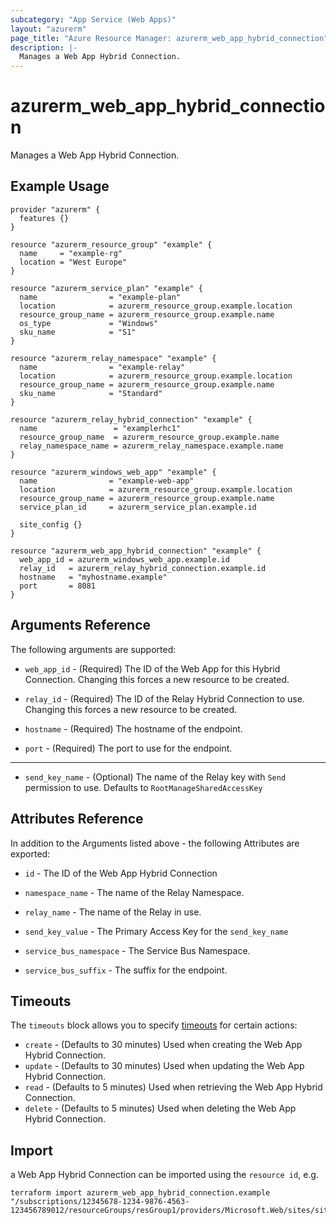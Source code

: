 ```yaml
---
subcategory: "App Service (Web Apps)"
layout: "azurerm"
page_title: "Azure Resource Manager: azurerm_web_app_hybrid_connection"
description: |-
  Manages a Web App Hybrid Connection.
---
```


# azurerm_web_app_hybrid_connection

Manages a Web App Hybrid Connection.

## Example Usage

```hcl
provider "azurerm" {
  features {}
}

resource "azurerm_resource_group" "example" {
  name     = "example-rg"
  location = "West Europe"
}

resource "azurerm_service_plan" "example" {
  name                = "example-plan"
  location            = azurerm_resource_group.example.location
  resource_group_name = azurerm_resource_group.example.name
  os_type             = "Windows"
  sku_name            = "S1"
}

resource "azurerm_relay_namespace" "example" {
  name                = "example-relay"
  location            = azurerm_resource_group.example.location
  resource_group_name = azurerm_resource_group.example.name
  sku_name            = "Standard"
}

resource "azurerm_relay_hybrid_connection" "example" {
  name                 = "examplerhc1"
  resource_group_name  = azurerm_resource_group.example.name
  relay_namespace_name = azurerm_relay_namespace.example.name
}

resource "azurerm_windows_web_app" "example" {
  name                = "example-web-app"
  location            = azurerm_resource_group.example.location
  resource_group_name = azurerm_resource_group.example.name
  service_plan_id     = azurerm_service_plan.example.id

  site_config {}
}

resource "azurerm_web_app_hybrid_connection" "example" {
  web_app_id = azurerm_windows_web_app.example.id
  relay_id   = azurerm_relay_hybrid_connection.example.id
  hostname   = "myhostname.example"
  port       = 8081
}
```

## Arguments Reference

The following arguments are supported:

* `web_app_id` - (Required) The ID of the Web App for this Hybrid Connection. Changing this forces a new resource to be created.

* `relay_id` - (Required) The ID of the Relay Hybrid Connection to use. Changing this forces a new resource to be created.

* `hostname` - (Required) The hostname of the endpoint.

* `port` - (Required) The port to use for the endpoint.

---

* `send_key_name` - (Optional) The name of the Relay key with `Send` permission to use. Defaults to `RootManageSharedAccessKey`

## Attributes Reference

In addition to the Arguments listed above - the following Attributes are exported:

* `id` - The ID of the Web App Hybrid Connection

* `namespace_name` - The name of the Relay Namespace.

* `relay_name` - The name of the Relay in use.

* `send_key_value` - The Primary Access Key for the `send_key_name`

* `service_bus_namespace` - The Service Bus Namespace.

* `service_bus_suffix` - The suffix for the endpoint.


## Timeouts

The `timeouts` block allows you to specify [timeouts](https://www.terraform.io/docs/configuration/resources.html#timeouts) for certain actions:

* `create` - (Defaults to 30 minutes) Used when creating the Web App Hybrid Connection.
* `update` - (Defaults to 30 minutes) Used when updating the Web App Hybrid Connection.
* `read` - (Defaults to 5 minutes) Used when retrieving the Web App Hybrid Connection.
* `delete` - (Defaults to 5 minutes) Used when deleting the Web App Hybrid Connection.

## Import

a Web App Hybrid Connection can be imported using the `resource id`, e.g.

```shell
terraform import azurerm_web_app_hybrid_connection.example "/subscriptions/12345678-1234-9876-4563-123456789012/resourceGroups/resGroup1/providers/Microsoft.Web/sites/site1/hybridConnectionNamespaces/hybridConnectionNamespace1/relays/relay1"
```

